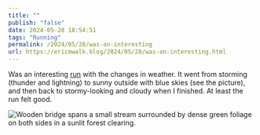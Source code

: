 ```yaml
---
title: ""
publish: "false"
date: 2024-05-28 18:54:51
tags: "Running"
permalink: /2024/05/28/was-an-interesting
url: https://ericmwalk.blog/2024/05/28/was-an-interesting.html
---
```


Was an interesting [run](https://strava.com/activities/11519735941) with the changes in weather. It went from storming (thunder and lightning) to sunny outside with blue skies (see the picture), and then back to stormy-looking and cloudy when I finished. At least the run felt good.

![Wooden bridge spans a small stream surrounded by dense green foliage on both sides in a sunlit forest clearing.](https://ericmwalk.blog/uploads/2024/img-0089.jpeg)